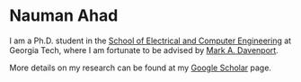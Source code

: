 # Nauman Ahad


I am a Ph.D. student in the [School of Electrical and Computer Engineering](https://www.ece.gatech.edu) at Georgia Tech, where I am fortunate to be advised by [Mark A. Davenport](https://mdav.ece.gatech.edu). 



More details on my research can be found at my [Google Scholar](https://scholar.google.com/citations?hl=en&user=Z-UiPTQAAAAJ) page.
